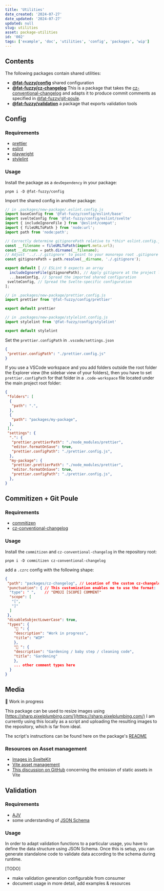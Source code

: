 ```yaml
---
title: 'Utilities'
date_created: '2024-07-27'
date_updated: '2024-07-27'
updated: null
slug: utilities
asset: package-utilities
id: '002'
tags: ['example', 'doc', 'utilities', 'config', 'packages', 'wip']
---
```


## Contents

The following packages contain shared utilities:

- **[@fat-fuzzy/config](https://github.com/fat-fuzzy/rocks/tree/main/packages/config)** shared configuration
- **[@fat-fuzzy/cz-changelog](https://github.com/fat-fuzzy/rocks/tree/main/packages/cz-changelog)** This is a package that takes the [cz-conventional-changelog](https://github.com/commitizen/cz-conventional-changelog) and adapts it to produce commit comments as specified in [@fat-fuzzy/git-poule](https://github.com/fat-fuzzy/rocks/tree/main/packages/git-poule).
- **[@fat-fuzzy/validation](https://github.com/fat-fuzzy/rocks/tree/main/packages/validation)** a package that exports validation tools

## Config

### Requirements

- [prettier](https://prettier.io/docs/en/install)
- [eslint](https://eslint.org/docs/latest/extend/shareable-configs)
- [playwright](https://playwright.dev/docs/intro)
- [stylelint](https://stylelint.io/user-guide/configure/)

### Usage

Install the package as a `devDependency` in your package:

```shell
pnpm i -D @fat-fuzzy/config
```

Import the shared config in another package:

```js
// in .packages/new-package/.eslint.config.js
import baseConfig from '@fat-fuzzy/config/eslint/base'
import svelteConfig from '@fat-fuzzy/config/eslint/svelte'
import { includeIgnoreFile } from '@eslint/compat';
import { fileURLToPath } from 'node:url';
import path from 'node:path';

// Correctly determine gitignorePath relative to *this* eslint.config.js file
const __filename = fileURLToPath(import.meta.url);
const __dirname = path.dirname(__filename);
// Adjust '../../.gitignore' to point to your monorepo root .gitignore
const gitignorePath = path.resolve(__dirname, './.gitignore');

export default [ // ESLint 9 expects an array
  includeIgnoreFile(gitignorePath), // Apply gitignore at the project level
  ...baseConfig, // Spread the imported shared configuration
 svelteConfig, // Spread the Svelte-specific configuration
];

```

```js
// in .packages/new-package/prettier.config.js
import prettier from '@fat-fuzzy/config/prettier'

export default prettier
```

```js
// in .packages/new-package/stylelint.config.js
import stylelint from '@fat-fuzzy/config/stylelint'

export default stylelint
```

Set the `prettier.configPath` in `.vscode/settings.json`

```json
{
 "prettier.configPath": "./prettier.config.js"
}
```

If you use a VSCode workspace and you add folders outside the root folder the Explorer view (the sidebar view of your folders), then you have to set `prettier.configPath` for that folder in a `.code-workspace` file located under the main project root folder:

```json
{
 "folders": [
  {
   "path": ".",
  },
  {
   "path": "packages/my-package",
  },
 ],
 "settings": {
  ".": {
   "prettier.prettierPath": "./node_modules/prettier",
   "editor.formatOnSave": true,
   "prettier.configPath": "./prettier.config.js",
  },
  "my-package": {
   "prettier.prettierPath": "./node_modules/prettier",
   "editor.formatOnSave": true,
   "prettier.configPath": "./prettier.config.js",
  },
}
```

## Commitizen + Git Poule

### Requirements

- [commitizen](https://github.com/commitizen/cz-cli)
- [cz-conventional-changelog](https://eslint.org/docs/latest/extend/shareable-configs)

### Usage

Install the `commitizen` and `cz-conventional-changelog` in the repository root:

```shell
pnpm i -D commitizen cz-conventional-changelog
```

add a `.czrc` config with the following shape:

```json
{
 "path": "packages/cz-changelog", // Location of the custom cz-changelog package
 "punctuation": { // This customization enables me to use the format:
  "type": " ",    // "EMOJI [SCOPE] COMMENT"
  "scope": [
   "[",
   "]"
  ]
 },
 "disableSubjectLowerCase": true,
 "types": {
    "🚧 ": {
    "description": "Work in progress",
    "title": "WIP"
    },
    "🌱 ": {
    "description": "Gardening / baby step / cleaning code",
    "title": "Gardening"
    },
    ... other comment types here
  }
}
```

## Media

🚧 Work in progress

This package can be used to resize images using [https://sharp.pixelplumbing.com/](https://sharp.pixelplumbing.com/)
I am currently using this locally as a script and uploading the resulting images to the repository, which is far from ideal.

The script's instructions can be found here on the package's [README](https://github.com/fat-fuzzy/rocks/tree/main/packages/media)

### Resources on Asset management

- [Images in SvelteKit](https://kit.svelte.dev/docs/images)
- [Vite asset management](https://vitejs.dev/guide/assets.html)
- [This discussion on GitHub](https://github.com/vitejs/vite/discussions/13808) concerning the emission of static assets in Vite

## Validation

### Requirements

- [AJV](https://ajv.js.org/)
- some understanding of [JSON Schema](https://json-schema.org/)

### Usage

In order to adapt validation functions to a particular usage, you have to define the data structure using JSON Schema.
Once this is setup, you can generate standalone code to validate data according to the schema during runtime.

[TODO]

- make validation generation configurable from consumer
- document usage in more detail, add examples & resources
